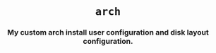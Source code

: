 <div align="center">

# `arch`

<h3>
  My custom arch install user configuration and disk layout configuration.
</h3>

</div>
